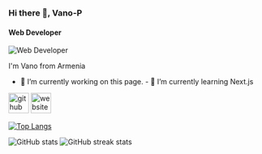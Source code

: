 ### Hi there 👋, Vano-P
#### Web Developer
![Web Developer](https://arturssmirnovs.github.io/github-profile-readme-generator/images/banner.png)

I'm Vano from Armenia

- 🔭 I’m currently working on this page. - 🌱 I’m currently learning Next.js 


[<img src='https://cdn.jsdelivr.net/npm/simple-icons@3.0.1/icons/github.svg' alt='github' height='40'>](https://github.com/Vano-P)     [<img src='https://cdn.jsdelivr.net/npm/simple-icons@3.0.1/icons/icloud.svg' alt='website' height='40'>](https://vano-p.github.io/Portfolio/)  

<!--
<a href='https://archiveprogram.github.com/'><img src='https://raw.githubusercontent.com/acervenky/animated-github-badges/master/assets/acbadge.gif' width='40' height='40'></a> <a href='https://docs.github.com/en/developers'><img src='https://raw.githubusercontent.com/acervenky/animated-github-badges/master/assets/devbadge.gif' width='40' height='40'></a> <a href='https://github.com/pricing'><img src='https://raw.githubusercontent.com/acervenky/animated-github-badges/master/assets/pro.gif' width='40' height='40'></a> <a href='https://stars.github.com/'><img src='https://raw.githubusercontent.com/acervenky/animated-github-badges/master/assets/starbadge.gif' width='35' height='35'></a> 
-->

<!--
[![trophy](https://github-profile-trophy.vercel.app/?username=Vano-P)](https://github.com/ryo-ma/github-profile-trophy)
-->

[![Top Langs](https://github-readme-stats.vercel.app/api/top-langs/?username=Vano-P)](https://github.com/anuraghazra/github-readme-stats)

![GitHub stats](https://github-readme-stats.vercel.app/api?username=Vano-P&show_icons=true) ![GitHub streak stats](https://streak-stats.demolab.com/?user=Vano-P)  

